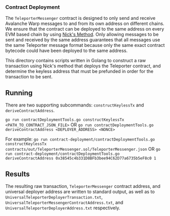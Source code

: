 ### Contract Deployment

The `TeleporterMessenger` contract is designed to only send and receive Avalanche Warp messages to and from its own address on different chains. We ensure that the contract can be deployed to the same address on every EVM based chain by using [Nick's Method](https://yamenmerhi.medium.com/nicks-method-ethereum-keyless-execution-168a6659479c). Only allowing messages to be sent and received by the same address guarantees that all messages use the same Teleporter message format because only the same exact contract bytecode could have been deployed to the same address.

This directory contains scripts written in Golang to construct a raw transaction using Nick's method that deploys the Teleporter contract, and determine the keyless address that must be prefunded in order for the transaction to be sent.

## Running
There are two supporting subcommands: `constructKeylessTx` and `deriveContractAddress`.

`go run contractDeploymentTools.go constructKeylessTx <PATH_TO_CONTRACT_JSON_FILE>`
OR
`go run contractDeploymentTools.go deriveContractAddress <DEPLOYER_ADDRESS> <NONCE>`

For example:
`go run contract-deployment/contractDeploymentTools.go constructKeylessTx contracts/out/TeleporterMessenger.sol/TeleporterMessenger.json`
OR
`go run contract-deployment/contractDeploymentTools.go deriveContractAddress 0x38545c4b331D8BFb3bee94C62D77a6735b5eF8c0 1`

## Results
The resulting raw transaction, `TeleporterMessenger` contract address, and universal deployer address are written to standard output, as well as to `UniversalTeleporterDeployerTransaction.txt`, `UniversalTeleporterMessengerContractAddress.txt`, and `UniversalTeleporterDeployerAddress.txt` respectively.